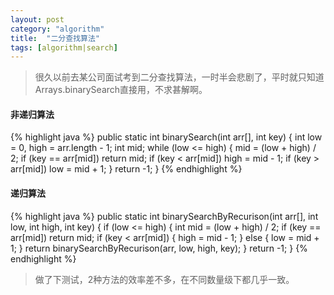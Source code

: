 ```yaml
---
layout: post
category: "algorithm"
title:  "二分查找算法"
tags: [algorithm|search]
---
```

>很久以前去某公司面试考到二分查找算法，一时半会悲剧了，平时就只知道Arrays.binarySearch直接用，不求甚解啊。

#### 非递归算法
{% highlight java %}
public static int binarySearch(int arr[], int key) {
	int low = 0, high = arr.length - 1;
	int mid;
	while (low <= high) {
		mid = (low + high) / 2;
		if (key == arr[mid])
			return mid;
		if (key < arr[mid])
			high = mid - 1;
		if (key > arr[mid])
			low = mid + 1;
	}
	return -1;
}
{% endhighlight %}

#### 递归算法
{% highlight java %}
public static int binarySearchByRecurison(int arr[], int low, int high, int key) {
	if (low <= high) {
		int mid = (low + high) / 2;
		if (key == arr[mid])
			return mid;
		if (key < arr[mid]) {
			high = mid - 1;
		} else {
			low = mid + 1;
		}
		return binarySearchByRecurison(arr, low, high, key);
	}
	return -1;
}
{% endhighlight %}
>做了下测试，2种方法的效率差不多，在不同数量级下都几乎一致。